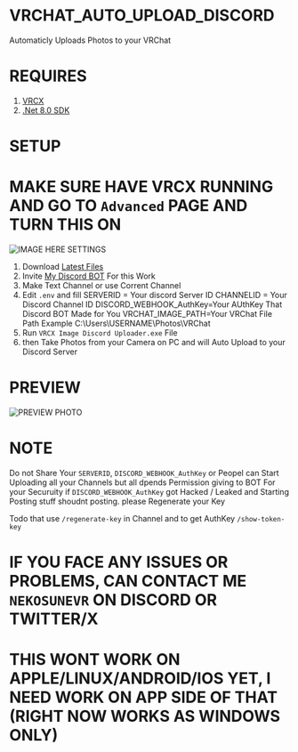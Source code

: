 # VRCHAT_AUTO_UPLOAD_DISCORD

Automaticly Uploads Photos to your VRChat

# REQUIRES
1. [VRCX](https://github.com/vrcx-team/VRCX/releases/)
2. [.Net 8.0 SDK](https://dotnet.microsoft.com/en-us/download/dotnet/thank-you/sdk-8.0.302-windows-x64-installer)

# SETUP

# MAKE SURE HAVE VRCX RUNNING AND GO TO `Advanced` PAGE AND TURN THIS ON

![IMAGE HERE SETTINGS](https://cdn.discordapp.com/attachments/1163195342754435193/1250768960912363592/image.png?ex=666c24de&is=666ad35e&hm=1bd2232e598e6ccea6775733a89d558b10d09942bcf1dcda5f8913126a34247e&)

1. Download [Latest Files](https://git.nekosunevr.co.uk/NekosGameApps/VRCHAT_AUTO_UPLOAD_DISCORD/releases/latest)
2. Invite [My Discord BOT](https://discord.com/oauth2/authorize?client_id=1249356507292631111) For this Work
3. Make Text Channel or use Corrent Channel
4. Edit `.env` and fill 
    SERVERID = Your discord Server ID
    CHANNELID = Your Discord Channel ID
    DISCORD_WEBHOOK_AuthKey=Your AUthKey That Discord BOT Made for You
    VRCHAT_IMAGE_PATH=Your VRChat File Path Example C:\Users\USERNAME\Photos\VRChat
5. Run `VRCX Image Discord Uploader.exe` File
6. then Take Photos from your Camera on PC and will Auto Upload to your Discord Server

# PREVIEW

![PREVIEW PHOTO](https://upload.nekosunevr.co.uk/upload/i/si4vj.png)

# NOTE

Do not Share Your `SERVERID`, `DISCORD_WEBHOOK_AuthKey` or Peopel can Start Uploading all your Channels but all dpends Permission giving to BOT
For your Securuity if `DISCORD_WEBHOOK_AuthKey` got Hacked / Leaked and Starting Posting stuff shoudnt posting. please Regenerate your Key

Todo that use `/regenerate-key` in Channel and to get AuthKey `/show-token-key`

# IF YOU FACE ANY ISSUES OR PROBLEMS, CAN CONTACT ME `NEKOSUNEVR` ON DISCORD OR TWITTER/X

# THIS WONT WORK ON APPLE/LINUX/ANDROID/IOS YET, I NEED WORK ON APP SIDE OF THAT (RIGHT NOW WORKS AS WINDOWS ONLY)